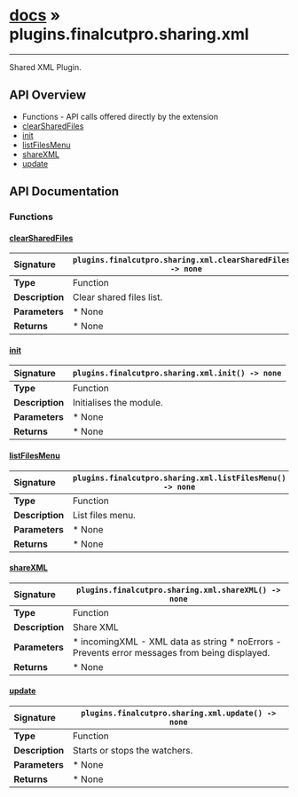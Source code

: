 # [docs](index.md) » plugins.finalcutpro.sharing.xml
---

Shared XML Plugin.

## API Overview
* Functions - API calls offered directly by the extension
 * [clearSharedFiles](#clearsharedfiles)
 * [init](#init)
 * [listFilesMenu](#listfilesmenu)
 * [shareXML](#sharexml)
 * [update](#update)

## API Documentation

### Functions

#### [clearSharedFiles](#clearsharedfiles)
| <span style="float: left;">**Signature**</span> | <span style="float: left;">`plugins.finalcutpro.sharing.xml.clearSharedFiles() -> none` </span>                                                          |
| -----------------------------------------------------|---------------------------------------------------------------------------------------------------------|
| **Type**                                             | Function                                                                                         |
| **Description**                                      | Clear shared files list.                                                                                         |
| **Parameters**                                       |  * None                                       |
| **Returns**                                          |  * None                                                |

#### [init](#init)
| <span style="float: left;">**Signature**</span> | <span style="float: left;">`plugins.finalcutpro.sharing.xml.init() -> none` </span>                                                          |
| -----------------------------------------------------|---------------------------------------------------------------------------------------------------------|
| **Type**                                             | Function                                                                                         |
| **Description**                                      | Initialises the module.                                                                                         |
| **Parameters**                                       |  * None                                       |
| **Returns**                                          |  * None                                                |

#### [listFilesMenu](#listfilesmenu)
| <span style="float: left;">**Signature**</span> | <span style="float: left;">`plugins.finalcutpro.sharing.xml.listFilesMenu() -> none` </span>                                                          |
| -----------------------------------------------------|---------------------------------------------------------------------------------------------------------|
| **Type**                                             | Function                                                                                         |
| **Description**                                      | List files menu.                                                                                         |
| **Parameters**                                       |  * None                                       |
| **Returns**                                          |  * None                                                |

#### [shareXML](#sharexml)
| <span style="float: left;">**Signature**</span> | <span style="float: left;">`plugins.finalcutpro.sharing.xml.shareXML() -> none` </span>                                                          |
| -----------------------------------------------------|---------------------------------------------------------------------------------------------------------|
| **Type**                                             | Function                                                                                         |
| **Description**                                      | Share XML                                                                                         |
| **Parameters**                                       |  * incomingXML - XML data as string * noErrors - Prevents error messages from being displayed.                                       |
| **Returns**                                          |  * None                                                |

#### [update](#update)
| <span style="float: left;">**Signature**</span> | <span style="float: left;">`plugins.finalcutpro.sharing.xml.update() -> none` </span>                                                          |
| -----------------------------------------------------|---------------------------------------------------------------------------------------------------------|
| **Type**                                             | Function                                                                                         |
| **Description**                                      | Starts or stops the watchers.                                                                                         |
| **Parameters**                                       |  * None                                       |
| **Returns**                                          |  * None                                                |

